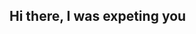 ## Hi there, I was expeting you

<!--
**samuelmichaelx/samuelmichaelx** is a ✨ _special_ ✨ repository because its `README.md` (this file) appears on your GitHub profile.

Here are some ideas to get you started:

- I just finished the ALX Professional Foundatio program. 
- I am into the the Data science program now, where I am honing my Data Analytics, Python, SQL, Machine learning, and ven Cloud Coputing Skills. I am also a bit founder entusiast, so I am into the ALX Founders Academy. 
- 👯 I’m looking to collaborate on startup data projects especially in data engineering and web-scappping.
- 🤔 I’m looking for help with any form of data analytics and data visualization projects
- You can connect with me on LinkedIn or snd me an email
-  Fun fact: I think I am a better singer than the lead sing for The Cranberris
-->
